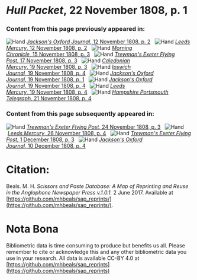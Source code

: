 # *Hull Packet*, 22 November 1808, p. 1  
  
### Content from this page previously appeared in:  
![Hand](http://scissorsandpaste.net/wp-content/uploads/2017/06/smallhandpointer.png) [*Jackson's Oxford Journal*, 12 November 1808, p. 2](https://mhbeals.github.io/sap_html/Jackson's-Oxford-Journal/Jackson's-Oxford-Journal-12-November-1808-p-2)  
![Hand](http://scissorsandpaste.net/wp-content/uploads/2017/06/smallhandpointer.png) [*Leeds Mercury*, 12 November 1808, p. 2](https://mhbeals.github.io/sap_html/Leeds-Mercury/Leeds-Mercury-12-November-1808-p-2)  
![Hand](http://scissorsandpaste.net/wp-content/uploads/2017/06/smallhandpointer.png) [*Morning Chronicle*, 15 November 1808, p. 3](https://mhbeals.github.io/sap_html/Morning-Chronicle/Morning-Chronicle-15-November-1808-p-3)  
![Hand](http://scissorsandpaste.net/wp-content/uploads/2017/06/smallhandpointer.png) [*Trewman's Exeter Flying Post*, 17 November 1808, p. 3](https://mhbeals.github.io/sap_html/Trewman's-Exeter-Flying-Post/Trewman's-Exeter-Flying-Post-17-November-1808-p-3)  
![Hand](http://scissorsandpaste.net/wp-content/uploads/2017/06/smallhandpointer.png) [*Caledonian Mercury*, 19 November 1808, p. 3](https://mhbeals.github.io/sap_html/Caledonian-Mercury/Caledonian-Mercury-19-November-1808-p-3)  
![Hand](http://scissorsandpaste.net/wp-content/uploads/2017/06/smallhandpointer.png) [*Ipswich Journal*, 19 November 1808, p. 4](https://mhbeals.github.io/sap_html/Ipswich-Journal/Ipswich-Journal-19-November-1808-p-4)  
![Hand](http://scissorsandpaste.net/wp-content/uploads/2017/06/smallhandpointer.png) [*Jackson's Oxford Journal*, 19 November 1808, p. 1](https://mhbeals.github.io/sap_html/Jackson's-Oxford-Journal/Jackson's-Oxford-Journal-19-November-1808-p-1)  
![Hand](http://scissorsandpaste.net/wp-content/uploads/2017/06/smallhandpointer.png) [*Jackson's Oxford Journal*, 19 November 1808, p. 4](https://mhbeals.github.io/sap_html/Jackson's-Oxford-Journal/Jackson's-Oxford-Journal-19-November-1808-p-4)  
![Hand](http://scissorsandpaste.net/wp-content/uploads/2017/06/smallhandpointer.png) [*Leeds Mercury*, 19 November 1808, p. 4](https://mhbeals.github.io/sap_html/Leeds-Mercury/Leeds-Mercury-19-November-1808-p-4)  
![Hand](http://scissorsandpaste.net/wp-content/uploads/2017/06/smallhandpointer.png) [*Hampshire Portsmouth Telegraph*, 21 November 1808, p. 4](https://mhbeals.github.io/sap_html/Hampshire-Portsmouth-Telegraph/Hampshire-Portsmouth-Telegraph-21-November-1808-p-4)  
  
### Content from this page subsequently appeared in:  
![Hand](http://scissorsandpaste.net/wp-content/uploads/2017/06/smallhandpointer.png) [*Trewman's Exeter Flying Post*, 24 November 1808, p. 3](https://mhbeals.github.io/sap_html/Trewman's-Exeter-Flying-Post/Trewman's-Exeter-Flying-Post-24-November-1808-p-3)  
![Hand](http://scissorsandpaste.net/wp-content/uploads/2017/06/smallhandpointer.png) [*Leeds Mercury*, 26 November 1808, p. 4](https://mhbeals.github.io/sap_html/Leeds-Mercury/Leeds-Mercury-26-November-1808-p-4)  
![Hand](http://scissorsandpaste.net/wp-content/uploads/2017/06/smallhandpointer.png) [*Trewman's Exeter Flying Post*, 1 December 1808, p. 3](https://mhbeals.github.io/sap_html/Trewman's-Exeter-Flying-Post/Trewman's-Exeter-Flying-Post-1-December-1808-p-3)  
![Hand](http://scissorsandpaste.net/wp-content/uploads/2017/06/smallhandpointer.png) [*Jackson's Oxford Journal*, 10 December 1808, p. 4](https://mhbeals.github.io/sap_html/Jackson's-Oxford-Journal/Jackson's-Oxford-Journal-10-December-1808-p-4)  


# Citation: 

Beals. M. H. *Scissors and Paste Database: A Map of Reprinting and Reuse in the Anglophone Newspaper Press v.1.0.1.* 2 June 2017. Available at [https://github.com/mhbeals/sap_reprints/](https://github.com/mhbeals/sap_reprints/). 

# Nota Bona

Bibliometric data is time consuming to produce but benefits us all. Please remember to cite or acknowledge this and any other bibliometric data you use in your research. All data is available CC-BY 4.0 at [https://github.com/mhbeals/sap_reprints](https://github.com/mhbeals/sap_reprints)
